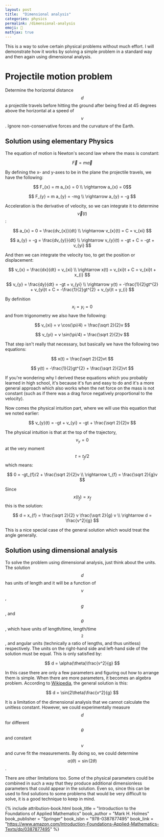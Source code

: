 ```yaml
---
layout: post
title:  "Dimensional analysis"
categories: physics
permalink: /dimensional-analysis
emoji: 🫠
mathjax: true
---
```


This is a way to solve certain physical problems without much effort. I will demonstrate how it works by solving a simple problem in a standard way and then again using dimensional analysis.

# Projectile motion problem

Determine the horizontal distance $$ d $$ a projectile travels before hitting the ground after being fired at 45 degrees above the horizontal at a speed of $$ v $$. Ignore non-conservative forces and the curvature of the Earth.

## Solution using elementary Physics

The equation of motion is Newton's second law where the mass is constant:

$$ \vec {F} = m \vec {a} $$

By defining the x- and y-axes to be in the plane the projectile travels, we have the following:

$$ F_{x} = m a_{x} = 0 \\
  \rightarrow a_{x} = 0$$

$$ F_{y} = m a_{y} = -mg \\
  \rightarrow a_{y} = -g $$

Acceleration is the derivative of velocity, so we can integrate it to determine $$ \vec v(t) $$:

$$ a_{x} = 0 = \frac{dv_{x}}{dt} \\
  \rightarrow v_{x}(t) = C = v_{xi} $$

$$ a_{y} = -g = \frac{dv_{y}}{dt} \\
  \rightarrow v_{y}(t) = -gt + C = -gt + v_{yi} $$

And then we can integrate the velocity too, to get the position or displacement:

$$ v_{x} = \frac{dx}{dt} = v_{xi} \\
  \rightarrow x(t) = v_{xi}t + C = v_{xi}t + x_{i} $$

$$ v_{y} = \frac{dy}{dt} = -gt + v_{yi} \\
  \rightarrow y(t) = -\frac{1}{2}gt^{2} + v_{yi}t + C = -\frac{1}{2}gt^{2} + v_{yi}t + y_{i} $$

By definition $$ x_{i} = y_{i} = 0 $$ and from trigonometry we also have the following:

$$ v_{xi} = v \cos(\pi/4) = \frac{\sqrt 2}{2}v $$

$$ v_{yi} = v \sin(\pi/4) = \frac{\sqrt 2}{2}v $$

That step isn't really that necessary, but basically we have the following two equations:

$$ x(t) = \frac{\sqrt 2}{2}vt $$

$$ y(t) = -\frac{1}{2}gt^{2} + \frac{\sqrt 2}{2}vt $$

If you're wondering why I derived these equations which you probably learned in high school, it's because it's fun and easy to do and it's a more general approach which also works when the net force on the mass is not constant (such as if there was a drag force negatively proportional to the velocity).

Now comes the physical intuition part, where we will use this equation that we noted earlier:

$$ v_{y}(t) = -gt + v_{yi} = -gt + \frac{\sqrt 2}{2}v $$

The physical intuition is that at the top of the trajectory, $$ v_{y} = 0 $$ at the very moment $$ t = t_{f}/2 $$ which means:

$$ 0 = -gt_{f}/2 + \frac{\sqrt 2}{2}v \\ 
  \rightarrow t_{f} = \frac{\sqrt 2}{g}v $$

Since $$ x(t_{f}) = x_{f} $$ this is the solution:

$$ d = x_{f} = \frac{\sqrt 2}{2} v \frac{\sqrt 2}{g} v \\
  \rightarrow d = \frac{v^2}{g} $$

This is a nice special case of the general solution which would treat the angle generally.

## Solution using dimensional analysis

To solve the problem using dimensional analysis, just think about the units. The solution $$ d $$ has units of length and it will be a function of $$ v $$, $$ g $$, and $$ \theta $$, which have units of length/time, length/time$$^2$$, and angular units (technically a ratio of lengths, and thus unitless) respectively. The units on the right-hand side and left-hand side of the solution must be equal. This is only satisfied by:

$$ d = \alpha(\theta)\frac{v^2}{g} $$

In this case there are only a few parameters and figuring out how to arrange them is simple. When there are more parameters, it becomes an algebra problem. According to [Wikipedia](https://en.wikipedia.org/wiki/Range_of_a_projectile), the general solution is this:

$$ d = \sin(2\theta)\frac{v^2}{g} $$

It is a limitation of the dimensional analysis that we cannot calculate the unitless constant. However, we could experimentally measure $$ d $$ for different $$ \theta $$ and constant $$ v $$ and curve fit the measurements. By doing so, we could determine $$ \alpha(\theta) = \sin(2\theta) $$.

There are other limitations too. Some of the physical parameters could be combined in such a way that they produce additional dimensionless parameters that could appear in the solution. Even so, since this can be used to find solutions to some problems that would be very difficult to solve, it is a good technique to keep in mind.

{% include attribution-book.html
  book_title = "Introduction to the Foundations of Applied Mathematics"
  book_author = "Mark H. Holmes"
  book_publisher = "Springer"
  book_isbn = "978-0387877495"
  book_link = "https://www.amazon.com/Introduction-Foundations-Applied-Mathematics-Texts/dp/0387877495"
%}